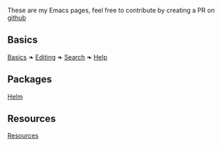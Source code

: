 These are my Emacs pages, feel free to contribute by creating a PR on [github](https://github.com/tychobrailleur/tychobrailleur.github.com)

## Basics

[Basics](basics.md) ❧ [Editing](editing.md) ❧ [Search](search.md) ❧ [Help](help.md)

## Packages

[Helm](packages/helm.md)

## Resources 

[Resources](resources.md)
